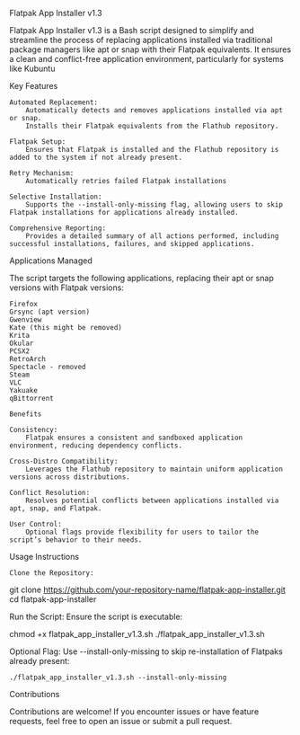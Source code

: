 Flatpak App Installer v1.3

Flatpak App Installer v1.3 is a Bash script designed to simplify and streamline the process of replacing applications installed via traditional package managers like apt or snap with their Flatpak equivalents. It ensures a clean and conflict-free application environment, particularly for systems like Kubuntu

Key Features

    Automated Replacement:
        Automatically detects and removes applications installed via apt or snap.
        Installs their Flatpak equivalents from the Flathub repository.

    Flatpak Setup:
        Ensures that Flatpak is installed and the Flathub repository is added to the system if not already present.

    Retry Mechanism:
        Automatically retries failed Flatpak installations

    Selective Installation:
        Supports the --install-only-missing flag, allowing users to skip Flatpak installations for applications already installed.

    Comprehensive Reporting:
        Provides a detailed summary of all actions performed, including successful installations, failures, and skipped applications.

Applications Managed

The script targets the following applications, replacing their apt or snap versions with Flatpak versions:

    Firefox
    Grsync (apt version)
    Gwenview
    Kate (this might be removed)
    Krita
    Okular
    PCSX2
    RetroArch
    Spectacle - removed 
    Steam
    VLC
    Yakuake
    qBittorrent
    
    Benefits

    Consistency:
        Flatpak ensures a consistent and sandboxed application environment, reducing dependency conflicts.

    Cross-Distro Compatibility:
        Leverages the Flathub repository to maintain uniform application versions across distributions.

    Conflict Resolution:
        Resolves potential conflicts between applications installed via apt, snap, and Flatpak.

    User Control:
        Optional flags provide flexibility for users to tailor the script’s behavior to their needs.

Usage Instructions

    Clone the Repository:

git clone https://github.com/your-repository-name/flatpak-app-installer.git
cd flatpak-app-installer

Run the Script: Ensure the script is executable:

chmod +x flatpak_app_installer_v1.3.sh
./flatpak_app_installer_v1.3.sh

Optional Flag: Use --install-only-missing to skip re-installation of Flatpaks already present:

    ./flatpak_app_installer_v1.3.sh --install-only-missing

Contributions

Contributions are welcome! If you encounter issues or have feature requests, feel free to open an issue or submit a pull request.

